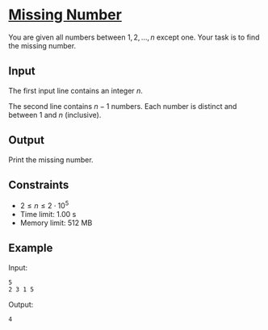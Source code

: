 # [Missing Number](https://cses.fi/problemset/task/1083)

You are given all numbers between $1,2,\ldots,n$ except one. Your task is to find the missing number.

## Input

The first input line contains an integer $n$.

The second line contains $n-1$ numbers. Each number is distinct and between $1$ and $n$ (inclusive).

## Output

Print the missing number.

## Constraints

- $2 \le n \le 2 \cdot 10^5$
- Time limit: 1.00 s
- Memory limit: 512 MB

## Example

Input:

    5
    2 3 1 5

Output:

    4

